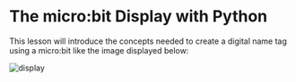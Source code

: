 # The micro:bit Display with Python

This lesson will introduce the concepts needed to create a digital name tag using a micro:bit like the image displayed below: 

![display](assets/display-micropython.gif)
